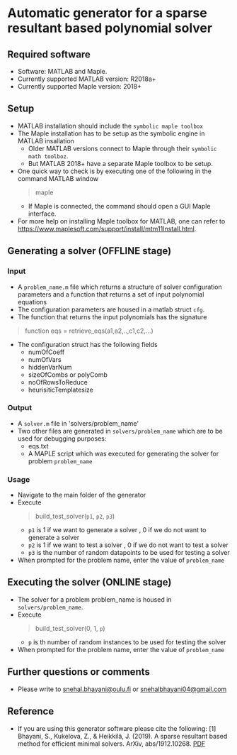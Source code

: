 # Automatic generator for a sparse resultant based polynomial solver
## Required software
- Software: MATLAB and Maple.
- Currently supported MATLAB version: R2018a+
- Currently supported Maple version: 2018+
## Setup
- MATLAB installation should include the `symbolic maple toolbox` 
- The Maple installation has to be setup as the symbolic engine in MATLAB insallation
    - Older MATLAB versions connect to Maple through their `symbolic math toolboz`. 
    - But MATLAB 2018+ have a separate Maple toolbox to be setup.
- One quick way to check is by executing one of the following in the command MATLAB window
    > maple 
    - If Maple is connected, the command should open a GUI Maple interface.
- For more help on installing Maple toolbox for MATLAB, one can refer to <https://www.maplesoft.com/support/install/mtm11Install.html>.
   
## Generating a solver (OFFLINE stage)
### Input
- A `problem_name.m` file which returns a structure of solver configuration parameters and a function that returns a set of input polynomial equations
- The configuration parameters are housed in a matlab struct `cfg`.
- The function that returns the input polynomials has the signature
> function eqs = retrieve_eqs(a1,a2,..,c1,c2,...)
- The configuration struct has the following fields
    - numOfCoeff
    - numOfVars
    - hiddenVarNum
    - sizeOfCombs or polyComb
    - noOfRowsToReduce
    - heurisiticTemplatesize
### Output 
- A `solver.m` file in 'solvers/problem_name'
- Two other files are generated in `solvers/problem_name` which are to be used for debugging purposes:
    - eqs.txt
    - A MAPLE script which was executed for generating the solver for problem `problem_name`
        
### Usage
- Navigate to the main folder of the generator
- Execute
  > build_test_solver(`p1`, `p2`, `p3`)
  - `p1` is 1 if we want to generate a solver , 0 if we do not want to generate a solver
  - `p2` is 1 if we want to test a solver , 0 if we do not want to test a solver
  - `p3` is the number of random datapoints to be used for testing a solver
- When prompted for the problem name, enter the value of `problem_name`

## Executing the solver (ONLINE stage)
- The solver for a problem problem_name is housed in `solvers/problem_name`.
- Execute 
    > build_test_solver(0, 1, `p`)
    - `p` is th number of random instances to be used for testing the solver
- When prompted for the problem name, enter the value of `problem_name`

## Further questions or comments
- Please write to snehal.bhayani@oulu.fi or snehalbhayani04@gmail.com

## Reference
- If you are using this generator software please cite the following:
<a id="1">[1]</a> 
Bhayani, S., Kukelova, Z., & Heikkilä, J. (2019). 
A sparse resultant based method for efficient minimal solvers. 
ArXiv, abs/1912.10268.
[PDF](https://arxiv.org/pdf/1912.10268.pdf)
